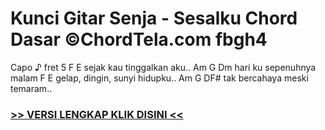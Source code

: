 
 # Kunci Gitar Senja - Sesalku Chord Dasar ©ChordTela.com fbgh4


Capo ♪ fret 5 F E sejak kau tinggalkan aku.. Am G Dm hari ku sepenuhnya malam F E gelap, dingin, sunyi hidupku.. Am G DF# tak bercahaya meski temaram..

###  <a href="https://shortlighzx.web.app?sq=Kunci Gitar Senja - Sesalku Chord Dasar ©ChordTela.com"> >> VERSI LENGKAP KLIK DISINI << </a>
